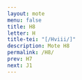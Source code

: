 ```yaml
---
layout: mote
menu: false
title: H8
letter: H
title-tei: "[/Hviii/]"
description: Mote H8
permalink: /H8/
prev: H7
next: J1
---
```

